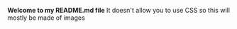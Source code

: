 **Welcome to my README.md file**
It doesn't allow you to use CSS so this will mostly be made of images

